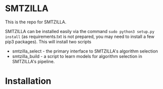 # SMTZILLA

This is the repo for SMTZILLA. 

SMTZILLA can be installed easily via the command `sudo python3 setup.py install` (as requirements.txt is not prepared, you may need to install a few pip3 packages). This will install two scripts

* smtzilla_select - the primary interface to SMTZILLA's algorithm selection
* smtzilla_build  - a script to learn models for algorithm selection in SMTZILLA's pipeline.

# Installation

